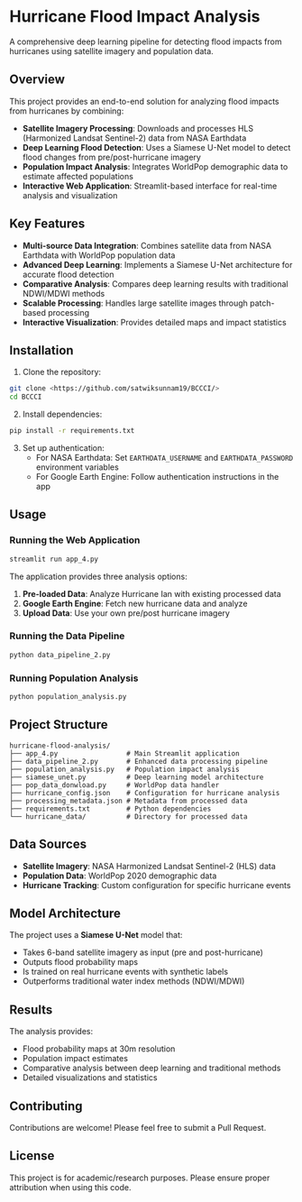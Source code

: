 # Hurricane Flood Impact Analysis

A comprehensive deep learning pipeline for detecting flood impacts from hurricanes using satellite imagery and population data.

## Overview

This project provides an end-to-end solution for analyzing flood impacts from hurricanes by combining:

- **Satellite Imagery Processing**: Downloads and processes HLS (Harmonized Landsat Sentinel-2) data from NASA Earthdata
- **Deep Learning Flood Detection**: Uses a Siamese U-Net model to detect flood changes from pre/post-hurricane imagery
- **Population Impact Analysis**: Integrates WorldPop demographic data to estimate affected populations
- **Interactive Web Application**: Streamlit-based interface for real-time analysis and visualization

## Key Features

- **Multi-source Data Integration**: Combines satellite data from NASA Earthdata with WorldPop population data
- **Advanced Deep Learning**: Implements a Siamese U-Net architecture for accurate flood detection
- **Comparative Analysis**: Compares deep learning results with traditional NDWI/MDWI methods
- **Scalable Processing**: Handles large satellite images through patch-based processing
- **Interactive Visualization**: Provides detailed maps and impact statistics

## Installation

1. Clone the repository:
```bash
git clone <https://github.com/satwiksunnam19/BCCCI/>
cd BCCCI
```

2. Install dependencies:
```bash
pip install -r requirements.txt
```

3. Set up authentication:
   - For NASA Earthdata: Set `EARTHDATA_USERNAME` and `EARTHDATA_PASSWORD` environment variables
   - For Google Earth Engine: Follow authentication instructions in the app

## Usage

### Running the Web Application

```bash
streamlit run app_4.py
```

The application provides three analysis options:
1. **Pre-loaded Data**: Analyze Hurricane Ian with existing processed data
2. **Google Earth Engine**: Fetch new hurricane data and analyze
3. **Upload Data**: Use your own pre/post hurricane imagery

### Running the Data Pipeline

```bash
python data_pipeline_2.py
```

### Running Population Analysis

```bash
python population_analysis.py
```

## Project Structure

```
hurricane-flood-analysis/
├── app_4.py                 # Main Streamlit application
├── data_pipeline_2.py       # Enhanced data processing pipeline
├── population_analysis.py   # Population impact analysis
├── siamese_unet.py          # Deep learning model architecture
├── pop_data_donwload.py     # WorldPop data handler
├── hurricane_config.json    # Configuration for hurricane analysis
├── processing_metadata.json # Metadata from processed data
├── requirements.txt         # Python dependencies
└── hurricane_data/          # Directory for processed data
```

## Data Sources

- **Satellite Imagery**: NASA Harmonized Landsat Sentinel-2 (HLS) data
- **Population Data**: WorldPop 2020 demographic data
- **Hurricane Tracking**: Custom configuration for specific hurricane events

## Model Architecture

The project uses a **Siamese U-Net** model that:
- Takes 6-band satellite imagery as input (pre and post-hurricane)
- Outputs flood probability maps
- Is trained on real hurricane events with synthetic labels
- Outperforms traditional water index methods (NDWI/MDWI)

## Results

The analysis provides:
- Flood probability maps at 30m resolution
- Population impact estimates
- Comparative analysis between deep learning and traditional methods
- Detailed visualizations and statistics

## Contributing

Contributions are welcome! Please feel free to submit a Pull Request.

## License

This project is for academic/research purposes. Please ensure proper attribution when using this code.
